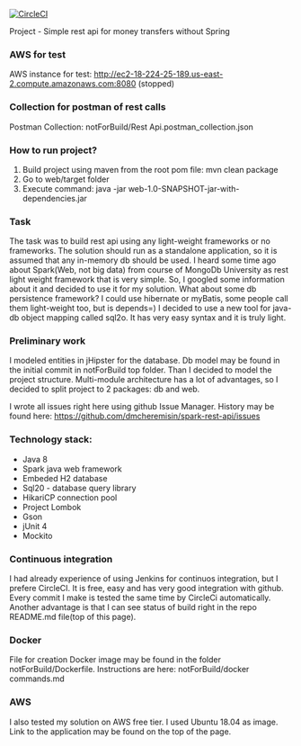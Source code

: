 [![CircleCI](https://circleci.com/gh/dmcheremisin/spark-rest-api.svg?style=svg)](https://circleci.com/gh/dmcheremisin/spark-rest-api)

Project - Simple rest api for money transfers without Spring

### AWS for test
AWS instance for test: http://ec2-18-224-25-189.us-east-2.compute.amazonaws.com:8080 (stopped)

### Collection for postman of rest calls
Postman Collection: notForBuild/Rest Api.postman_collection.json

### How to run project?
1. Build project using maven from the root pom file: mvn clean package
2. Go to web/target folder
3. Execute command: java -jar web-1.0-SNAPSHOT-jar-with-dependencies.jar

### Task
The task was to build rest api using any light-weight frameworks or no frameworks. 
The solution should run as a standalone application, so it is assumed that any in-memory db should be used.
I heard some time ago about Spark(Web, not big data) from course of MongoDb University as rest light weight framework that is very simple.
So, I googled some information about it and decided to use it for my solution.
What about some db persistence framework? I could use hibernate or myBatis, some people call them light-weight too, but is depends=)
I decided to use a new tool for java-db object mapping called sql2o. It has very easy syntax and it is truly light.

### Preliminary work 
I modeled entities in jHipster for the database. Db model may be found in the initial commit in notForBuild top folder.
Than I decided to model the project structure. 
Multi-module architecture has a lot of advantages, so I decided to split project to 2 packages: db and web.

I wrote all issues right here using github Issue Manager. 
History may be found here: https://github.com/dmcheremisin/spark-rest-api/issues


### Technology stack:
- Java 8
- Spark java web framework
- Embeded H2 database
- Sql20 - database query library
- HikariCP connection pool
- Project Lombok
- Gson
- jUnit 4
- Mockito

### Continuous integration
I had already experience of using Jenkins for continuos integration, but I prefere CircleCI.
It is free, easy and has very good integration with github.
Every commit I make is tested the same time by CircleCi automatically.
Another advantage is that I can see status of build right in the repo README.md file(top of this page).

### Docker
File for creation Docker image may be found in the folder notForBuild/Dockerfile.
Instructions are here: notForBuild/docker commands.md

### AWS
I also tested my solution on AWS free tier.
I used Ubuntu 18.04 as image. Link to the application may be found on the top of the page.

